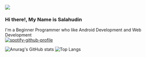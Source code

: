 ![](https://komarev.com/ghpvc/?username=Salahudin-cloud&color=orange&style=for-the-badge)
### Hi there!, My Name is Salahudin
I'm a Beginner Programmer who like  Android Development and Web Development
<br>
[![spotify-github-profile](https://spotify-github-profile.vercel.app/api/view?uid=31dihte7nfotfwwan7wavutavzwu&cover_image=true&theme=natemoo-re&show_offline=true&background_color=0f0f0f&interchange=true&bar_color=09ff00&bar_color_cover=true)](https://spotify-github-profile.vercel.app/api/view?uid=31dihte7nfotfwwan7wavutavzwu&redirect=true)

![Anurag's GitHub stats](https://github-readme-stats.vercel.app/api?username=Salahudin-cloud&show_icons=true&theme=dark) 
![Top Langs](https://github-readme-stats.vercel.app/api/top-langs/?username=Salahudin-cloud&layout=compact&theme=dark)


